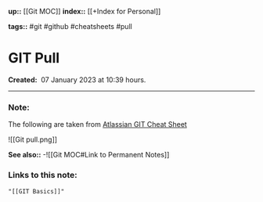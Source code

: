 **up::** [[Git MOC]]
**index::** [[+Index for Personal]]
 

**tags::** #git #github #cheatsheets #pull 

# GIT Pull

**Created:**  07 January 2023 at  10:39 hours.

___
### Note:
The following are taken from [Atlassian GIT Cheat Sheet](https://wac-cdn.atlassian.com/dam/jcr:e7e22f25-bba2-4ef1-a197-53f46b6df4a5/SWTM-2088_Atlassian-Git-Cheatsheet.pdf?cdnVersion=697)

![[Git pull.png]]


**See also::** 
-![[Git MOC#Link to Permanent Notes]]




### Links to this note:
```query
"[[GIT Basics]]"
```


